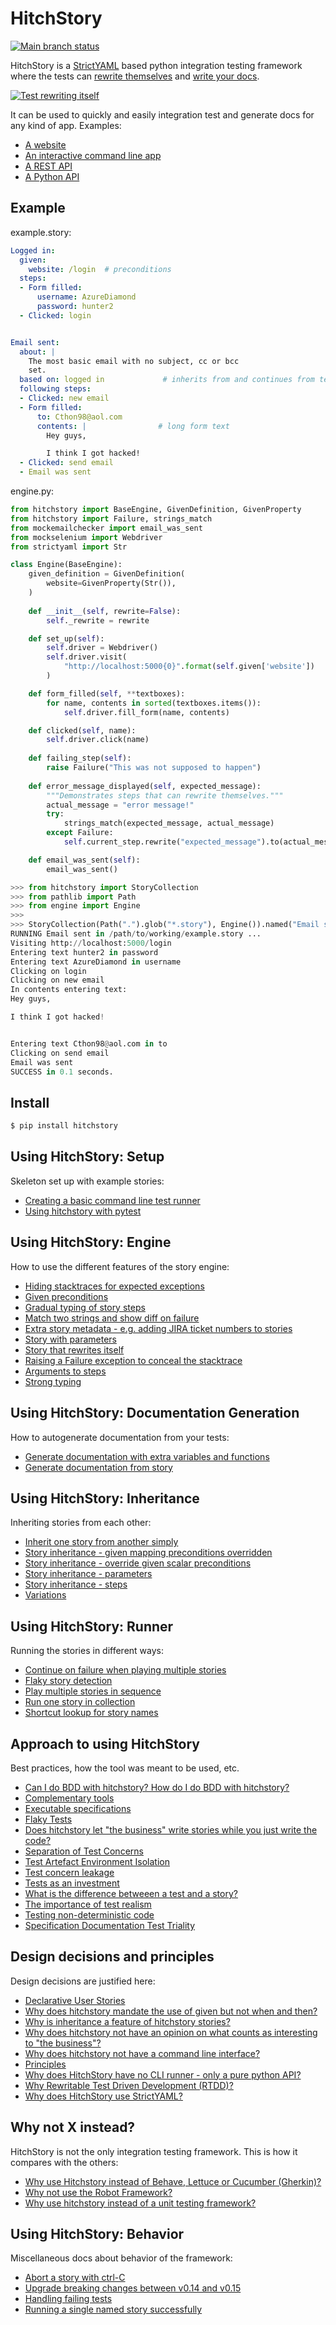 # HitchStory

[![Main branch status](https://github.com/hitchdev/hitchstory/actions/workflows/regression.yml/badge.svg)](https://github.com/hitchdev/hitchstory/actions/workflows/regression.yml)

HitchStory is a [StrictYAML](https://hitchdev.com/hitchstory/why/strictyaml) based python integration testing framework where the tests can [rewrite themselves](https://hitchdev.com/hitchstory/why/rewrite) and [write your docs](https://hitchdev.com/hitchstory/approach/triality).

[![Test rewriting itself](https://hitchdev.com/images/video-thumb.png)](https://vimeo.com/822561823 "Test rewriting itself")

It can be used to quickly and easily integration test and generate docs for any kind of app. Examples:

* [A website](https://github.com/hitchdev/hitchstory/tree/master/examples/website)
* [An interactive command line app](https://github.com/hitchdev/hitchstory/tree/master/examples/commandline)
* [A REST API](https://github.com/hitchdev/hitchstory/tree/master/examples/restapi)
* [A Python API](https://github.com/hitchdev/hitchstory/tree/master/examples/pythonapi)


## Example







example.story:

```yaml
Logged in:
  given:
    website: /login  # preconditions
  steps:
  - Form filled:
      username: AzureDiamond
      password: hunter2
  - Clicked: login


Email sent:
  about: |
    The most basic email with no subject, cc or bcc
    set.
  based on: logged in             # inherits from and continues from test above
  following steps:
  - Clicked: new email
  - Form filled:
      to: Cthon98@aol.com
      contents: |                # long form text
        Hey guys,

        I think I got hacked!
  - Clicked: send email
  - Email was sent
```
engine.py:

```python
from hitchstory import BaseEngine, GivenDefinition, GivenProperty
from hitchstory import Failure, strings_match
from mockemailchecker import email_was_sent
from mockselenium import Webdriver
from strictyaml import Str

class Engine(BaseEngine):
    given_definition = GivenDefinition(
        website=GivenProperty(Str()),
    )
    
    def __init__(self, rewrite=False):
        self._rewrite = rewrite

    def set_up(self):
        self.driver = Webdriver()
        self.driver.visit(
            "http://localhost:5000{0}".format(self.given['website'])
        )

    def form_filled(self, **textboxes):
        for name, contents in sorted(textboxes.items()):
            self.driver.fill_form(name, contents)

    def clicked(self, name):
        self.driver.click(name)
    
    def failing_step(self):
        raise Failure("This was not supposed to happen")
    
    def error_message_displayed(self, expected_message):
        """Demonstrates steps that can rewrite themselves."""
        actual_message = "error message!"
        try:
            strings_match(expected_message, actual_message)
        except Failure:
            self.current_step.rewrite("expected_message").to(actual_message)

    def email_was_sent(self):
        email_was_sent()
```






```python
>>> from hitchstory import StoryCollection
>>> from pathlib import Path
>>> from engine import Engine
>>> 
>>> StoryCollection(Path(".").glob("*.story"), Engine()).named("Email sent").play()
RUNNING Email sent in /path/to/working/example.story ...
Visiting http://localhost:5000/login
Entering text hunter2 in password
Entering text AzureDiamond in username
Clicking on login
Clicking on new email
In contents entering text:
Hey guys,

I think I got hacked!


Entering text Cthon98@aol.com in to
Clicking on send email
Email was sent
SUCCESS in 0.1 seconds.
```








## Install

```bash
$ pip install hitchstory
```

## Using HitchStory: Setup

Skeleton set up with example stories:

- [Creating a basic command line test runner](https://hitchdev.com/hitchstory/using/setup/basic-cli)
- [Using hitchstory with pytest](https://hitchdev.com/hitchstory/using/setup/pytest)


## Using HitchStory: Engine

How to use the different features of the story engine:

- [Hiding stacktraces for expected exceptions](https://hitchdev.com/hitchstory/using/engine/expected-exceptions)
- [Given preconditions](https://hitchdev.com/hitchstory/using/engine/given)
- [Gradual typing of story steps](https://hitchdev.com/hitchstory/using/engine/gradual-typing)
- [Match two strings and show diff on failure](https://hitchdev.com/hitchstory/using/engine/match-two-strings)
- [Extra story metadata - e.g. adding JIRA ticket numbers to stories](https://hitchdev.com/hitchstory/using/engine/metadata)
- [Story with parameters](https://hitchdev.com/hitchstory/using/engine/parameterized-stories)
- [Story that rewrites itself](https://hitchdev.com/hitchstory/using/engine/rewrite-story)
- [Raising a Failure exception to conceal the stacktrace](https://hitchdev.com/hitchstory/using/engine/special-failure-exception)
- [Arguments to steps](https://hitchdev.com/hitchstory/using/engine/steps-and-step-arguments)
- [Strong typing](https://hitchdev.com/hitchstory/using/engine/strong-typing)


## Using HitchStory: Documentation Generation

How to autogenerate documentation from your tests:

- [Generate documentation with extra variables and functions](https://hitchdev.com/hitchstory/using/documentation/extra)
- [Generate documentation from story](https://hitchdev.com/hitchstory/using/documentation/generate)


## Using HitchStory: Inheritance

Inheriting stories from each other:

- [Inherit one story from another simply](https://hitchdev.com/hitchstory/using/inheritance/about)
- [Story inheritance - given mapping preconditions overridden](https://hitchdev.com/hitchstory/using/inheritance/override-given-mapping)
- [Story inheritance - override given scalar preconditions](https://hitchdev.com/hitchstory/using/inheritance/override-given-scalar)
- [Story inheritance - parameters](https://hitchdev.com/hitchstory/using/inheritance/parameters)
- [Story inheritance - steps](https://hitchdev.com/hitchstory/using/inheritance/steps)
- [Variations](https://hitchdev.com/hitchstory/using/inheritance/variations)


## Using HitchStory: Runner

Running the stories in different ways:

- [Continue on failure when playing multiple stories](https://hitchdev.com/hitchstory/using/runner/continue-on-failure)
- [Flaky story detection](https://hitchdev.com/hitchstory/using/runner/flaky-story-detection)
- [Play multiple stories in sequence](https://hitchdev.com/hitchstory/using/runner/play-multiple-stories-in-sequence)
- [Run one story in collection](https://hitchdev.com/hitchstory/using/runner/run-just-one-story)
- [Shortcut lookup for story names](https://hitchdev.com/hitchstory/using/runner/shortcut-lookup)


## Approach to using HitchStory

Best practices, how the tool was meant to be used, etc.

- [Can I do BDD with hitchstory? How do I do BDD with hitchstory?](https://hitchdev.com/hitchstory/approach/bdd)
- [Complementary tools](https://hitchdev.com/hitchstory/approach/complementary-tools)
- [Executable specifications](https://hitchdev.com/hitchstory/approach/executable-specifications)
- [Flaky Tests](https://hitchdev.com/hitchstory/approach/flaky-tests)
- [Does hitchstory let "the business" write stories while you just write the code?](https://hitchdev.com/hitchstory/approach/human-writable)
- [Separation of Test Concerns](https://hitchdev.com/hitchstory/approach/separation-of-test-concerns)
- [Test Artefact Environment Isolation](https://hitchdev.com/hitchstory/approach/test-artefact-environment-isolation)
- [Test concern leakage](https://hitchdev.com/hitchstory/approach/test-concern-leakage)
- [Tests as an investment](https://hitchdev.com/hitchstory/approach/test-investment)
- [What is the difference betweeen a test and a story?](https://hitchdev.com/hitchstory/approach/test-or-story)
- [The importance of test realism](https://hitchdev.com/hitchstory/approach/test-realism)
- [Testing non-deterministic code](https://hitchdev.com/hitchstory/approach/testing-nondeterministic-code)
- [Specification Documentation Test Triality](https://hitchdev.com/hitchstory/approach/triality)


## Design decisions and principles

Design decisions are justified here:

- [Declarative User Stories](https://hitchdev.com/hitchstory/why/declarative)
- [Why does hitchstory mandate the use of given but not when and then?](https://hitchdev.com/hitchstory/why/given-when-then)
- [Why is inheritance a feature of hitchstory stories?](https://hitchdev.com/hitchstory/why/inheritance)
- [Why does hitchstory not have an opinion on what counts as interesting to "the business"?](https://hitchdev.com/hitchstory/why/interesting-to-the-business)
- [Why does hitchstory not have a command line interface?](https://hitchdev.com/hitchstory/why/no-cli)
- [Principles](https://hitchdev.com/hitchstory/why/principles)
- [Why does HitchStory have no CLI runner - only a pure python API?](https://hitchdev.com/hitchstory/why/pure-python-no-cli)
- [Why Rewritable Test Driven Development (RTDD)?](https://hitchdev.com/hitchstory/why/rewrite)
- [Why does HitchStory use StrictYAML?](https://hitchdev.com/hitchstory/why/strictyaml)


## Why not X instead?

HitchStory is not the only integration testing framework.
This is how it compares with the others:

- [Why use Hitchstory instead of Behave, Lettuce or Cucumber (Gherkin)?](https://hitchdev.com/hitchstory/why-not/gherkin)
- [Why not use the Robot Framework?](https://hitchdev.com/hitchstory/why-not/robot)
- [Why use hitchstory instead of a unit testing framework?](https://hitchdev.com/hitchstory/why-not/unit-test)


## Using HitchStory: Behavior

Miscellaneous docs about behavior of the framework:

- [Abort a story with ctrl-C](https://hitchdev.com/hitchstory/using/behavior/aborting)
- [Upgrade breaking changes between v0.14 and v0.15](https://hitchdev.com/hitchstory/using/behavior/breaking-changes-between-v014-and-v015)
- [Handling failing tests](https://hitchdev.com/hitchstory/using/behavior/failing-tests)
- [Running a single named story successfully](https://hitchdev.com/hitchstory/using/behavior/run-single-named-story)


